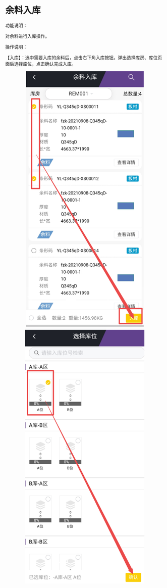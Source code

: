 # 余料入库
功能说明：

   对余料进行入库操作。

操作说明：

   【入库】：选中需要入库的余料后，点击右下角入库按钮。弹出选择库房、库位页面后选择库位，点击确认完成入库。
<div align="center" style="margin-top: 8px;">
<img src="MTremWarehousing.files/image001.png" style="max-width: 100%">
</div>
<div align="center" style="margin-top: 8px;">
<img src="MTremWarehousing.files/image003.png" style="max-width: 100%">
</div>